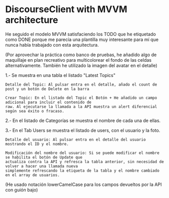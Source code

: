 # DiscourseClient with MVVM architecture

He seguido el modelo MVVM satisfaciendo los TODO que he etiquetado como DONE porque me parecía una plantilla muy interesante para mí
que nunca había trabajado con esta arquitectura.

(Por aprovechar la práctica como banco de pruebas, he añadido algo de maquillaje en plan recreativo 
para multicolorear el fondo de las celdas alternatívamente. También he utilizado la imagen del avatar en el detalle)

1.- Se muestra en una tabla el listado "Latest Topics"

	Detalle del Topic: Al pulsar entra en el detalle, añado el count de post y un botón de Delete en la barra

	Crear Topic: En el listado del Topic el Botón + He añadido un campo adicional para incluir el contenido de
	raw. Al ejecutarse la llamada a la API muestra un alert diferencial según sea éxito o fracaso.

2.- En el listado de Categorías se muestra el nombre de cada una de ellas.

3.- En el Tab Users se muestra el listado de users, con el usuario y la foto.

	Detalle del usuario: Al pulsar entra en el detalle del usuario mostrando el ID y el nombre.

	Modificación del nombre del usuario: Si se puede modificar el nombre se habilita el botón de Update que 
	actualiza contra la API y refresca la tabla anterior, sin necesidad de volver a hacer una llamada nueva
	simplemente refrescando la etiqueta de la tabla y el nombre cambiado en el array de usuarios.

(He usado notación lowerCamelCase para los campos devueltos por la API con guión bajo)
